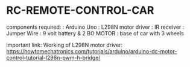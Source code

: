 # RC-REMOTE-CONTROL-CAR
components required:
 : Arduino Uno
 : L298N motor driver
 : IR receiver 
 : Jumper Wire
 : 9 volt battery & 2 BO MOTOR 
 : base of car with 3 wheels 
 
 important link:
 Working of L298N motor driver:
 https://howtomechatronics.com/tutorials/arduino/arduino-dc-motor-control-tutorial-l298n-pwm-h-bridge/
 
 
